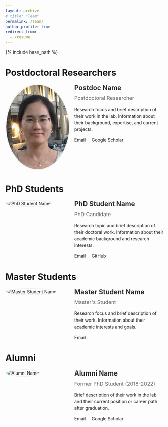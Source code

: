 ```yaml
---
layout: archive
# title: "Team"
permalink: /team/
author_profile: true
redirect_from:
  - /resume
---
```


{% include base_path %}

<div class="team-container">
  <style>
    .team-container {
      margin-bottom: 30px;
    }
    .team-member {
      display: flex;
      flex-direction: row;
      margin-bottom: 40px;
      align-items: flex-start;
    }
    .team-member-image {
      flex: 0 0 200px;
      margin-right: 20px;
    }
    .team-member-image img {
      width: 100%;
      aspect-ratio: 3/4;
      border-radius: 50%;
      border: 3px solid #f2f2f2;
      object-fit: cover;
    }
    .team-member-info {
      flex: 1;
    }
    .team-member-info h2 {
      margin-top: 0;
      margin-bottom: 10px;
      color: #333;
    }
    .team-member-info h3 {
      margin-top: 0;
      margin-bottom: 15px;
      color: #666;
      font-weight: normal;
    }
    .team-member-info p {
      margin-bottom: 10px;
      line-height: 1.5;
    }
    .team-member-contact {
      margin-top: 15px;
    }
    .team-member-contact a {
      margin-right: 15px;
      text-decoration: none;
    }
    @media (max-width: 768px) {
      .team-member {
        flex-direction: column;
      }
      .team-member-image {
        margin-right: 0;
        margin-bottom: 20px;
        width: 150px;
      }
    }
  </style>


  <!-- Postdoctoral Researchers -->
  <h1>Postdoctoral Researchers</h1>
  
  <div class="team-member">
    <div class="team-member-image">
      <img src="/images/liangfen-photo-square.jpg" alt="Postdoc Name">
    </div>
    <div class="team-member-info">
      <h2>Postdoc Name</h2>
      <h3>Postdoctoral Researcher</h3>
      <p>Research focus and brief description of their work in the lab. Information about their background, expertise, and current projects.</p>
      <div class="team-member-contact">
        <a href="mailto:postdoc@example.com"><i class="fas fa-envelope"></i> Email</a>
        <a href="https://scholar.google.com/" target="_blank"><i class="ai ai-google-scholar"></i> Google Scholar</a>
      </div>
    </div>
  </div>

  <!-- PhD Students -->
  <h1>PhD Students</h1>
  
  <div class="team-member">
    <div class="team-member-image">
      <img src="/images/phd1.jpg" alt="PhD Student Name">
    </div>
    <div class="team-member-info">
      <h2>PhD Student Name</h2>
      <h3>PhD Candidate</h3>
      <p>Research topic and brief description of their doctoral work. Information about their academic background and research interests.</p>
      <div class="team-member-contact">
        <a href="mailto:phd@example.com"><i class="fas fa-envelope"></i> Email</a>
        <a href="https://github.com/" target="_blank"><i class="fab fa-github"></i> GitHub</a>
      </div>
    </div>
  </div>

  <!-- Master Students -->
  <h1>Master Students</h1>
  
  <div class="team-member">
    <div class="team-member-image">
      <img src="/images/master1.jpg" alt="Master Student Name">
    </div>
    <div class="team-member-info">
      <h2>Master Student Name</h2>
      <h3>Master's Student</h3>
      <p>Research focus and brief description of their work. Information about their academic interests and goals.</p>
      <div class="team-member-contact">
        <a href="mailto:master@example.com"><i class="fas fa-envelope"></i> Email</a>
      </div>
    </div>
  </div>

  <!-- Alumni -->
  <h1>Alumni</h1>
  
  <div class="team-member">
    <div class="team-member-image">
      <img src="/images/alumni1.jpg" alt="Alumni Name">
    </div>
    <div class="team-member-info">
      <h2>Alumni Name</h2>
      <h3>Former PhD Student (2018-2022)</h3>
      <p>Brief description of their work in the lab and their current position or career path after graduation.</p>
      <div class="team-member-contact">
        <a href="mailto:alumni@example.com"><i class="fas fa-envelope"></i> Email</a>
        <a href="https://scholar.google.com/" target="_blank"><i class="ai ai-google-scholar"></i> Google Scholar</a>
      </div>
    </div>
  </div>
</div>

